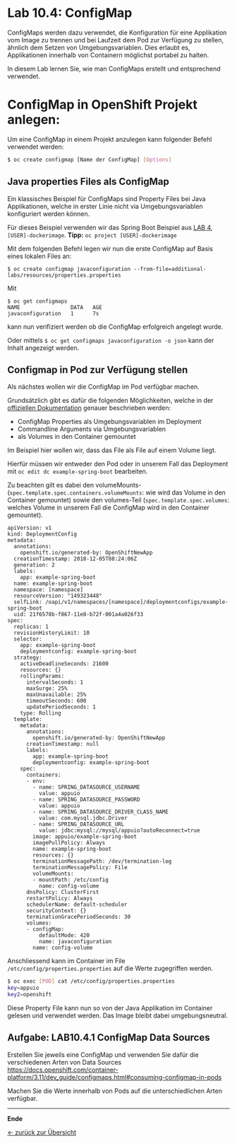 # Lab 10.4: ConfigMap

ConfigMaps werden dazu verwendet, die Konfiguration für eine Applikation vom Image zu trennen und bei Laufzeit dem Pod zur Verfügung zu stellen, ähnlich dem Setzen von Umgebungsvariablen. Dies erlaubt es, Applikationen innerhalb von Containern möglichst portabel zu halten.

In diesem Lab lernen Sie, wie man ConfigMaps erstellt und entsprechend verwendet.

# ConfigMap in OpenShift Projekt anlegen:

Um eine ConfigMap in einem Projekt anzulegen kann folgender Befehl verwendet werden:

```bash
$ oc create configmap [Name der ConfigMap] [Options]
```


## Java properties Files als ConfigMap

Ein klassisches Beispiel für ConfigMaps sind Property Files bei Java Applikationen, welche in erster Linie nicht via Umgebungsvariablen konfiguriert werden können.

Für dieses Beispiel verwenden wir das Spring Boot Beispiel aus [LAB 4](../labs/04_deploy_dockerimage.md), `[USER]-dockerimage`. **Tipp:** `oc project [USER]-dockerimage`

Mit dem folgenden Befehl legen wir nun die erste ConfigMap auf Basis eines lokalen Files an:

```
$ oc create configmap javaconfiguration --from-file=additional-labs/resources/properties.properties 
```

Mit 

```
$ oc get configmaps
NAME                DATA   AGE
javaconfiguration   1      7s
```
kann nun verifiziert werden ob die ConfigMap erfolgreich angelegt wurde.

Oder mittels `$ oc get configmaps javaconfiguration -o json` kann der Inhalt angezeigt werden. 


## Configmap in Pod zur Verfügung stellen

Als nächstes wollen wir die ConfigMap im Pod verfügbar machen.

Grundsätzlich gibt es dafür die folgenden Möglichkeiten, welche in der [offiziellen Dokumentation](https://docs.openshift.com/container-platform/3.9/dev_guide/configmaps.html#consuming-configmap-in-pods) genauer beschrieben werden:


* ConfigMap Properties als Umgebungsvariablen im Deployment 
* Commandline Arguments via Umgebungsvariablen
* als Volumes in den Container gemountet

Im Beispiel hier wollen wir, dass das File als File auf einem Volume liegt.

Hierfür müssen wir entweder den Pod oder in unserem Fall das Deployment mit `oc edit dc example-spring-boot` bearbeiten.

Zu beachten gilt es dabei den volumeMounts- (`spec.template.spec.containers.volumeMounts`: wie wird das Volume in den Container gemountet) sowie den volumes-Teil (`spec.template.spec.volumes`: welches Volume in unserem Fall die ConfigMap wird in den Container gemountet).

```
apiVersion: v1
kind: DeploymentConfig
metadata:
  annotations:
    openshift.io/generated-by: OpenShiftNewApp
  creationTimestamp: 2018-12-05T08:24:06Z
  generation: 2
  labels:
    app: example-spring-boot
  name: example-spring-boot
  namespace: [namespace]
  resourceVersion: "149323448"
  selfLink: /oapi/v1/namespaces/[namespace]/deploymentconfigs/example-spring-boot
  uid: 21f6578b-f867-11e8-b72f-001a4a026f33
spec:
  replicas: 1
  revisionHistoryLimit: 10
  selector:
    app: example-spring-boot
    deploymentconfig: example-spring-boot
  strategy:
    activeDeadlineSeconds: 21600
    resources: {}
    rollingParams:
      intervalSeconds: 1
      maxSurge: 25%
      maxUnavailable: 25%
      timeoutSeconds: 600
      updatePeriodSeconds: 1
    type: Rolling
  template:
    metadata:
      annotations:
        openshift.io/generated-by: OpenShiftNewApp
      creationTimestamp: null
      labels:
        app: example-spring-boot
        deploymentconfig: example-spring-boot
    spec:
      containers:
      - env:
        - name: SPRING_DATASOURCE_USERNAME
          value: appuio
        - name: SPRING_DATASOURCE_PASSWORD
          value: appuio
        - name: SPRING_DATASOURCE_DRIVER_CLASS_NAME
          value: com.mysql.jdbc.Driver
        - name: SPRING_DATASOURCE_URL
          value: jdbc:mysql://mysql/appuio?autoReconnect=true
        image: appuio/example-spring-boot
        imagePullPolicy: Always
        name: example-spring-boot
        resources: {}
        terminationMessagePath: /dev/termination-log
        terminationMessagePolicy: File
        volumeMounts:
        - mountPath: /etc/config
          name: config-volume
      dnsPolicy: ClusterFirst
      restartPolicy: Always
      schedulerName: default-scheduler
      securityContext: {}
      terminationGracePeriodSeconds: 30
      volumes:
      - configMap:
          defaultMode: 420
          name: javaconfiguration
        name: config-volume

```

Anschliessend kann im Container im File `/etc/config/properties.properties` auf die Werte zugegriffen werden.

```bash
$ oc exec [POD] cat /etc/config/properties.properties
key=appuio
key2=openshift
```

Diese Property File kann nun so von der Java Applikation im Container gelesen und verwendet werden. Das Image bleibt dabei umgebungsneutral.

## Aufgabe: LAB10.4.1 ConfigMap Data Sources

Erstellen Sie jeweils eine ConfigMap und verwenden Sie dafür die verschiedenen Arten von Data Sources https://docs.openshift.com/container-platform/3.11/dev_guide/configmaps.html#consuming-configmap-in-pods

Machen Sie die Werte innerhalb von Pods auf die unterschiedlichen Arten verfügbar.


---


**Ende**

[← zurück zur Übersicht](../README.md)
